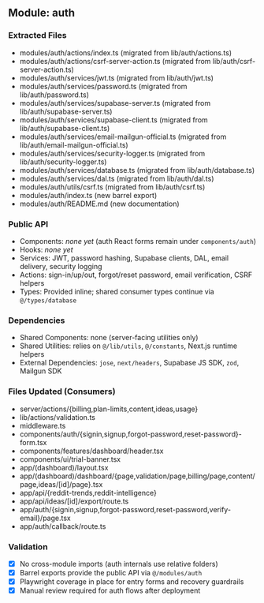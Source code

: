 ## Module: auth

### Extracted Files
- modules/auth/actions/index.ts (migrated from lib/auth/actions.ts)
- modules/auth/actions/csrf-server-action.ts (migrated from lib/auth/csrf-server-action.ts)
- modules/auth/services/jwt.ts (migrated from lib/auth/jwt.ts)
- modules/auth/services/password.ts (migrated from lib/auth/password.ts)
- modules/auth/services/supabase-server.ts (migrated from lib/auth/supabase-server.ts)
- modules/auth/services/supabase-client.ts (migrated from lib/auth/supabase-client.ts)
- modules/auth/services/email-mailgun-official.ts (migrated from lib/auth/email-mailgun-official.ts)
- modules/auth/services/security-logger.ts (migrated from lib/auth/security-logger.ts)
- modules/auth/services/database.ts (migrated from lib/auth/database.ts)
- modules/auth/services/dal.ts (migrated from lib/auth/dal.ts)
- modules/auth/utils/csrf.ts (migrated from lib/auth/csrf.ts)
- modules/auth/index.ts (new barrel export)
- modules/auth/README.md (new documentation)

### Public API
- Components: _none yet_ (auth React forms remain under `components/auth`)
- Hooks: _none yet_
- Services: JWT, password hashing, Supabase clients, DAL, email delivery, security logging
- Actions: sign-in/up/out, forgot/reset password, email verification, CSRF helpers
- Types: Provided inline; shared consumer types continue via `@/types/database`

### Dependencies
- Shared Components: none (server-facing utilities only)
- Shared Utilities: relies on `@/lib/utils`, `@/constants`, Next.js runtime helpers
- External Dependencies: `jose`, `next/headers`, Supabase JS SDK, `zod`, Mailgun SDK

### Files Updated (Consumers)
- server/actions/{billing,plan-limits,content,ideas,usage}
- lib/actions/validation.ts
- middleware.ts
- components/auth/{signin,signup,forgot-password,reset-password}-form.tsx
- components/features/dashboard/header.tsx
- components/ui/trial-banner.tsx
- app/(dashboard)/layout.tsx
- app/(dashboard)/dashboard/{page,validation/page,billing/page,content/page,ideas/[id]/page}.tsx
- app/api/{reddit-trends,reddit-intelligence}
- app/api/ideas/[id]/export/route.ts
- app/auth/{signin,signup,forgot-password,reset-password,verify-email}/page.tsx
- app/auth/callback/route.ts

### Validation
- [x] No cross-module imports (auth internals use relative folders)
- [x] Barrel exports provide the public API via `@/modules/auth`
- [x] Playwright coverage in place for entry forms and recovery guardrails
- [x] Manual review required for auth flows after deployment

